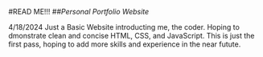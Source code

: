 #READ ME!!!
##*Personal Portfolio Website*

4/18/2024
Just a Basic Website introducting me, the coder. Hoping to dmonstrate 
clean and concise HTML, CSS, and JavaScript. This is just the first 
pass, hoping to add more skills and experience in the near futute.